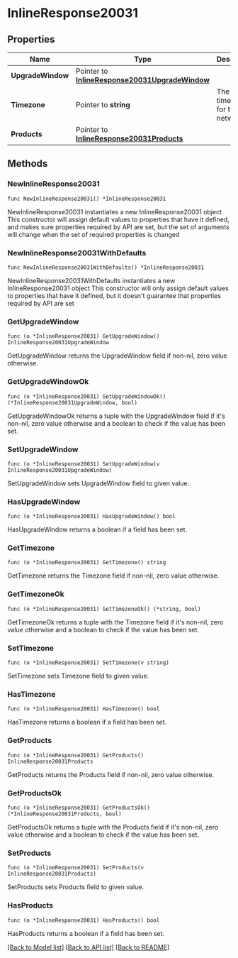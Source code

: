# InlineResponse20031

## Properties

Name | Type | Description | Notes
------------ | ------------- | ------------- | -------------
**UpgradeWindow** | Pointer to [**InlineResponse20031UpgradeWindow**](InlineResponse20031UpgradeWindow.md) |  | [optional] 
**Timezone** | Pointer to **string** | The timezone for the network | [optional] 
**Products** | Pointer to [**InlineResponse20031Products**](InlineResponse20031Products.md) |  | [optional] 

## Methods

### NewInlineResponse20031

`func NewInlineResponse20031() *InlineResponse20031`

NewInlineResponse20031 instantiates a new InlineResponse20031 object
This constructor will assign default values to properties that have it defined,
and makes sure properties required by API are set, but the set of arguments
will change when the set of required properties is changed

### NewInlineResponse20031WithDefaults

`func NewInlineResponse20031WithDefaults() *InlineResponse20031`

NewInlineResponse20031WithDefaults instantiates a new InlineResponse20031 object
This constructor will only assign default values to properties that have it defined,
but it doesn't guarantee that properties required by API are set

### GetUpgradeWindow

`func (o *InlineResponse20031) GetUpgradeWindow() InlineResponse20031UpgradeWindow`

GetUpgradeWindow returns the UpgradeWindow field if non-nil, zero value otherwise.

### GetUpgradeWindowOk

`func (o *InlineResponse20031) GetUpgradeWindowOk() (*InlineResponse20031UpgradeWindow, bool)`

GetUpgradeWindowOk returns a tuple with the UpgradeWindow field if it's non-nil, zero value otherwise
and a boolean to check if the value has been set.

### SetUpgradeWindow

`func (o *InlineResponse20031) SetUpgradeWindow(v InlineResponse20031UpgradeWindow)`

SetUpgradeWindow sets UpgradeWindow field to given value.

### HasUpgradeWindow

`func (o *InlineResponse20031) HasUpgradeWindow() bool`

HasUpgradeWindow returns a boolean if a field has been set.

### GetTimezone

`func (o *InlineResponse20031) GetTimezone() string`

GetTimezone returns the Timezone field if non-nil, zero value otherwise.

### GetTimezoneOk

`func (o *InlineResponse20031) GetTimezoneOk() (*string, bool)`

GetTimezoneOk returns a tuple with the Timezone field if it's non-nil, zero value otherwise
and a boolean to check if the value has been set.

### SetTimezone

`func (o *InlineResponse20031) SetTimezone(v string)`

SetTimezone sets Timezone field to given value.

### HasTimezone

`func (o *InlineResponse20031) HasTimezone() bool`

HasTimezone returns a boolean if a field has been set.

### GetProducts

`func (o *InlineResponse20031) GetProducts() InlineResponse20031Products`

GetProducts returns the Products field if non-nil, zero value otherwise.

### GetProductsOk

`func (o *InlineResponse20031) GetProductsOk() (*InlineResponse20031Products, bool)`

GetProductsOk returns a tuple with the Products field if it's non-nil, zero value otherwise
and a boolean to check if the value has been set.

### SetProducts

`func (o *InlineResponse20031) SetProducts(v InlineResponse20031Products)`

SetProducts sets Products field to given value.

### HasProducts

`func (o *InlineResponse20031) HasProducts() bool`

HasProducts returns a boolean if a field has been set.


[[Back to Model list]](../README.md#documentation-for-models) [[Back to API list]](../README.md#documentation-for-api-endpoints) [[Back to README]](../README.md)


